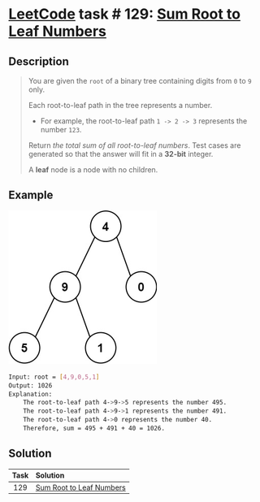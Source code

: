 # [LeetCode][leetcode] task # 129: [Sum Root to Leaf Numbers][task]

Description
-----------

> You are given the `root` of a binary tree containing digits from `0` to `9` only.
> 
> Each root-to-leaf path in the tree represents a number.
> * For example, the root-to-leaf path `1 -> 2 -> 3` represents the number `123`.
> 
> Return _the total sum of all root-to-leaf numbers_.
> Test cases are generated so that the answer will fit in a **32-bit** integer.
> 
> A **leaf** node is a node with no children.

 Example
-------

![tree.png](image/tree.png)

```sh
Input: root = [4,9,0,5,1]
Output: 1026
Explanation:
    The root-to-leaf path 4->9->5 represents the number 495.
    The root-to-leaf path 4->9->1 represents the number 491.
    The root-to-leaf path 4->0 represents the number 40.
    Therefore, sum = 495 + 491 + 40 = 1026.
```

Solution
--------

| Task | Solution                             |
|:----:|:-------------------------------------|
| 129  | [Sum Root to Leaf Numbers][solution] |


[leetcode]: <http://leetcode.com/>
[task]: <https://leetcode.com/problems/sum-root-to-leaf-numbers/>
[solution]: <https://github.com/wellaxis/praxis-leetcode/blob/main/src/main/java/com/witalis/praxis/leetcode/task/h2/p129/option/Practice.java>

